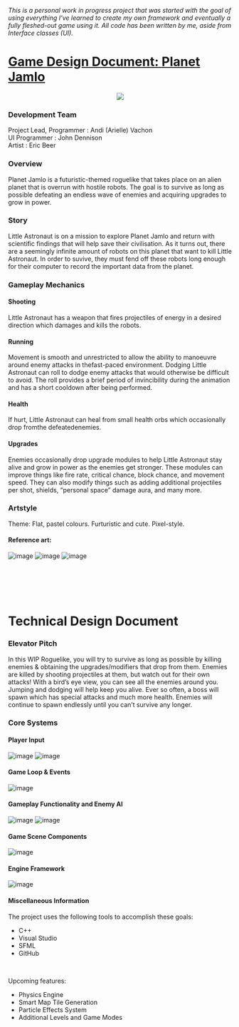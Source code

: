 
<i>This is a personal work in progress project that was started with the goal of using everything I've learned to create my own framework and eventually a fully fleshed-out game using it. All code has been written by me, aside from Interface classes (UI).</i>


<h1><u>Game Design Document: Planet Jamlo</u></h1>


<p align=center>
<img src="https://github.com/VigilantChap/Planet-Jamlo/assets/31937008/a906861b-56e3-4adb-8f77-84c610e73107" />
</p>

<h3>Development Team</h3>
Project Lead, Programmer : Andi (Arielle) Vachon<br>
UI Programmer : John Dennison<br>
Artist : Eric Beer

<h3>Overview</h3>
Planet Jamlo is a futuristic-themed roguelike that takes place on an alien planet that is overrun with
hostile robots. The goal is to survive as long as possible defeating an endless wave of enemies and
acquiring upgrades to grow in power. 

<h3>Story</h3>
Little Astronaut is on a mission to explore Planet Jamlo and return with scientific findings that will
help save their civilisation. As it turns out, there are a seemingly infinite amount of robots on this
planet that want to kill Little Astronaut. In order to suvive, they must fend off these robots long
enough for their computer to record the important data from the planet.


<h3>Gameplay Mechanics</h3>

<h4>Shooting</h4>
Little Astronaut has a weapon that fires projectiles of energy in a desired direction which damages
and kills the robots. 

<h4>Running</h4>
Movement is smooth and unrestricted to allow the ability to manoeuvre around enemy attacks in thefast-paced environment. Dodging
Little Astronaut can roll to dodge enemy attacks that would otherwise be difficult to avoid. The roll
provides a brief period of invincibility during the animation and has a short cooldown after being
performed. 

<h4>Health</h4>
If hurt, Little Astronaut can heal from small health orbs which occasionally drop fromthe defeatedenemies. 

<h4>Upgrades</h4>
Enemies occasionally drop upgrade modules to help Little Astronaut stay alive and grow in power as
the enemies get stronger. These modules can improve things like fire rate, critical chance, block
chance, and movement speed. They can also modify things such as adding additional projectiles per
shot, shields, “personal space” damage aura, and many more. 


<h3>Artstyle</h3>
Theme: Flat, pastel colours. Furturistic and cute. Pixel-style. 

<h4>Reference art:</h4>

![image](https://github.com/VigilantChap/Planet-Jamlo/assets/31937008/6e2fd680-fc95-45c3-9e69-c4ce1fd76f91)
![image](https://github.com/VigilantChap/Planet-Jamlo/assets/31937008/948fc953-86a3-4d49-9cf5-5ef08703dbc6)
![image](https://github.com/VigilantChap/Planet-Jamlo/assets/31937008/9d8e25cd-5491-4b05-832e-aa570a5a0605)

<br>
<br>
<br>
<br>

<h1>Technical Design Document</h1>

<h3>Elevator Pitch</h3>

In this WIP Roguelike, you will try to survive as long as possible by killing enemies & obtaining the
upgrades/modifiers that drop from them. Enemies are killed by shooting projectiles at them, but
watch out for their own attacks! With a bird’s eye view, you can see all the enemies around you. Jumping and dodging will help keep you alive. Ever so often, a boss will spawn which has special
attacks and much more health. Enemies will continue to spawn endlessly until you can’t survive any
longer. 

<h3>Core Systems</h3>
<h4>Player Input</h4>

![image](https://github.com/VigilantChap/Planet-Jamlo/assets/31937008/2755a59b-7ab7-4a62-843b-6a06f5edcd0f)
![image](https://github.com/VigilantChap/Planet-Jamlo/assets/31937008/fef05b67-224d-4ad3-aa1e-c7cc8a9c340d)

<h4>Game Loop & Events</h4>

![image](https://github.com/VigilantChap/Planet-Jamlo/assets/31937008/5db63491-3e30-4a00-a095-649a24066d68)

<h4>Gameplay Functionality and Enemy AI</h4>

![image](https://github.com/VigilantChap/Planet-Jamlo/assets/31937008/88f6056d-f452-4e69-acec-536ce2cd159d)
![image](https://github.com/VigilantChap/Planet-Jamlo/assets/31937008/1a47f887-dca0-4a61-882c-1d8b7482db2b)

<h4>Game Scene Components</h4>

![image](https://github.com/VigilantChap/Planet-Jamlo/assets/31937008/9d937fad-d7b2-49b6-9a6a-3d0e0c9d57d1)

<h4>Engine Framework</h4>

![image](https://github.com/VigilantChap/Planet-Jamlo/assets/31937008/7502d63a-f0d5-4253-9ec6-6040ea0b42f1)

<h4>Miscellaneous Information</h4>

The project uses the following tools to accomplish these goals: <br>
- C++ <br>
- Visual Studio <br>
- SFML <br>
- GitHub <br>
<br>

Upcoming features: <br>
- Physics Engine <br>
- Smart Map Tile Generation <br>
- Particle Effects System <br>
- Additional Levels and Game Modes <br>

